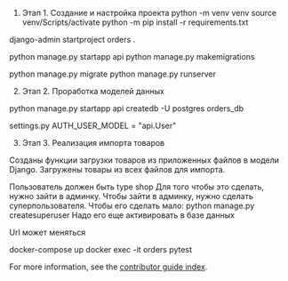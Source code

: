 1. Этап 1. Создание и настройка проекта
python -m venv venv
source venv/Scripts/activate
python -m pip install -r requirements.txt

django-admin startproject orders .

python manage.py startapp api
python manage.py makemigrations

python manage.py migrate
python manage.py runserver

2. Этап 2. Проработка моделей данных

python manage.py startapp api
createdb -U postgres orders_db

settings.py
AUTH_USER_MODEL = "api.User"

3. Этап 3. Реализация импорта товаров

Созданы функции загрузки товаров из приложенных файлов в модели Django.
Загружены товары из всех файлов для импорта.

Пользователь должен быть type shop
Для того чтобы это сделать, нужно зайти в админку.
Чтобы зайти в админку, нужно сделать суперпользователя. Чтобы его сделать
мало:
python manage.py createsuperuser
Надо его еще активировать в базе данных

Url может меняться



docker-compose up
docker exec -it orders pytest

For more information, see the [contributor guide index](https://github.com/SergeyMMedvedev/final-diplom/test_doc.md).